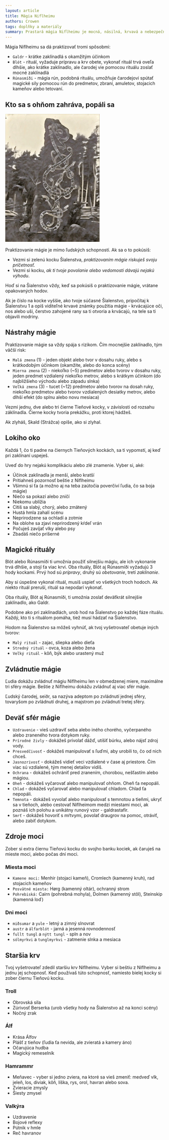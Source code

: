 ```yaml
---
layout: article
title: Mágia Niflheimu
authors: Crowen
tags: doplňky a materiály
summary: Prastará mágia Niflheimu je mocná, násilná, krvavá a nebezpečná pre čarodeja aj jeho cieľ. Pravidlá pre mágiu v systéme Cthulhu Dark.
---
```


Mágia Niflheimu sa dá praktizovať tromi spôsobmi:

- `Galdr` - krátke zaklínadlá s okamžitým účinkom
- `Blót` - rituál, vyžaduje prípravu a krv obete, vykonať rituál trvá oveľa dlhšie, ako krátke zaklínadlo, ale čarodej vie pomocou rituálu zoslať mocné zaklínadlá
- `Rúnasmíði` - mágia rún, podobná rituálu, umožňuje čarodejovi spútať magické sily pomocou rún do predmetov, zbraní, amuletov, stojacich kameňov alebo tetovaní.

## Kto sa s ohňom zahráva, popáli sa

![](magia1.jpg)

Praktizovanie mágie je mimo ľudských schopností. Ak sa o to pokúsiš:

- Vezmi si zelenú kocku Šialenstva, _praktizovaním mágie riskuješ svoju príčetnosť_.
- Vezmi si kocku, _ak ti tvoje povolanie alebo vedomosti dávajú nejakú výhodu_.

Hoď si na Šialenstvo vždy, keď sa pokúsiš o praktizovanie mágie, vrátane opakovaných hodov.

Ak je číslo na kocke vyššie, ako tvoje súčasné Šialenstvo, pripočítaj k Šialenstvu 1 a opíš viditeľné krvavé známky použitia mágie - krvácajúce oči, nos alebo uši, čerstvo zahojené rany sa ti otvoria a krvácajú, na tele sa ti objavili modriny.

## Nástrahy mágie

Praktizovanie mágie sa vždy spája s rizikom. Čím mocnejšie zaklínadlo, tým väčší risk:

- `Malá zmena` (1) - jeden objekt alebo tvor v dosahu ruky, alebo s krátkodobým účinkom (okamžite, alebo do konca scény)
- `Mierna zmena` (2) - niekoľko (~5) predmetov alebo tvorov v dosahu ruky, jeden predmet vzdialený niekoľko metrov, alebo s krátkym účinkom (do najbližšieho východu alebo západu slnka)
- `Veľká zmena` (3) - tucet (~12) predmetov alebo tvorov na dosah ruky, niekoľko predmetov alebo tvorov vzdialených desiatky metrov, alebo dlhší efekt (do splnu alebo novu mesiaca)

Vezmi jednu, dve alebo tri čierne Tieňové kocky, v závislosti od rozsahu záklínadla. Čierne kocky tvoria prekážku, proti ktorej hádžeš.

Ak zlyháš, Skald (Strážca) opíše, ako si zlyhal.

## Lokiho oko

Každá 1, čo ti padne na čiernych Tieňových kockách, sa ti vypomstí, aj keď pri zaklínaní uspeješ.

Uveď do hry nejakú komplikáciu alebo zlé znamenie. Vyber si, aké:

- Účinok zaklínadla je menší, alebo kratší
- Pritiahneš pozornosť beštie z Niflheimu
- Všimnú si ťa (a možno aj na teba zaútočia poverčiví ľudia, čo sa boja mágie)
- Niečo sa pokazí alebo zničí
- Niekomu ublížia
- Cítiš sa slabý, chorý, alebo zmätený
- Hustá hmla zahalí scénu
- Neprirodzene sa ochladí a zotmie
- Na oblohe sa zjaví neprirodzený kŕdeľ vrán
- Počuješ zavíjať vlky alebo psy
- Zbadáš niečo príšerné

## Magické rituály

Blót alebo Rúnasmíði ti umožnia použiť silnejšiu mágiu, ale ich vykonanie trvá dlhšie, a stojí ťa viac krvi. Oba rituály, Blót aj Rúnasmíði vyžadujú 3 hody kockami. Prvý hod sú _prípravy_, druhý sú _obetovanie_, tretí _zaklínanie_.

Aby si úspešne vykonal rituál, musíš uspieť vo všetkých troch hodoch. Ak niekto rituál preruší, rituál sa nepodarí vykonať.

Oba rituály, Blót aj Rúnasmíði, ti umožnia zoslať deväťkrát silnejšie zaklínadlo, ako Galdr.

Podobne ako pri zaklínadlách, urob hod na Šialenstvo po každej fáze rituálu. Každý, kto ti s rituálom pomáha, tiež musí hádzať na Šialenstvo.

Hodom na Šialenstvo sa môžeš vyhnúť, ak tvoj vyšetrovateľ obetuje iných tvorov:

- `Malý rituál` - zajac, sliepka alebo dieťa
- `Stredný rituál` - ovca, koza alebo žena
- `Veľký rituál` - kôň, býk alebo urastený muž

## Zvládnutie mágie

Ľudia dokážu zvládnuť mágiu Niflheimu len v obmedzenej miere, maximálne tri sféry mágie. Beštie z Niflheimu dokážu zvládnuť aj viac sfér mágie.

Ľudský čarodej, seiðr, sa nazýva adeptom po zvládnutí jednej sféry, tovaryšom po zvládnutí druhej, a majstrom po zvládnutí tretej sféry.

## Deväť sfér mágie

- `Uzdravenie` - vieš uzdraviť seba alebo iného chorého, vyčerpaného alebo zraneného tvora dotykom ruky.
- `Prírodné živly` - dokážeš privolať dážď, utíšiť búrku, alebo nájsť zdroj vody.
- `Presvedčivosť` - dokážeš manipulovať s ľuďmi, aby urobili to, čo od nich chceš.
- `Jasnozrivosť` - dokážeš vidieť veci vzdialené v čase aj priestore. Čím viac sú vzdialené, tým menej detailov vidíš.
- `Ochrana` - dokážeš ochrániť pred zranením, chorobou, nešťastím alebo mágiou.
- `Oheň` - dokážeš vyčarovať alebo manipulovať ohňom. Oheň ťa nepopáli.
- `Chlad` - dokážeš vyčarovať alebo manipulovať chladom. Chlad ťa nepopáli.
- `Temnota` - dokážeš vyvolať alebo manipulovať s temnotou a tieňmi, ukryť sa v tieňoch, alebo cestovať Niflheimom medzi miestami moci, ak poznáš ich polohu a unikátny runový vzor - galdrastafir.
- `Smrť` - dokážeš hovoriť s mŕtvymi, povolať draugrov na pomoc, otráviť, alebo zabiť dotykom.

## Zdroje moci

Zober si extra čiernu Tieňovú kocku do svojho banku kociek, ak čaruješ na mieste moci, alebo počas dní moci.

### Miesta moci

- `Kamene moci:` Menhir (stojaci kameň), Cromlech (kamenný kruh), rad stojacich kameňov
- `Posvätné miesta:` Hørg (kamenný oltár), ochranný strom
- `Pohrebiská:` Cairn (pohrebná mohyla), Dolmen (kamenný stôl), Steinskip (kamenná loď)

### Dni moci

- `miðsumar` a `yule` - letný a zimný slnovrat
- `austr` a `álfarblót` - jarná a jesenná rovnodennosť
- `fullt tungl` a `nýtt tungl` - spln a nov
- `sólmyrkvi` a `tunglmyrkvi` - zatmenie slnka a mesiaca

## Staršia krv

Tvoj vyšetrovateľ zdedil staršiu krv Niflheimu. Vyber si beštiu z Niflheimu a jednu jej schopnosť. Keď používaš túto schopnosť, namiesto bielej kocky si zober čiernu Tieňovú kocku.

### Troll

- Obrovská sila
- Zúrivosť Berserka (urob všetky hody na Šialenstvo až na konci scény)
- Nočný zrak

### Álf

- Krása Álfov
- Plášť z tieňov (ľudia ťa nevida, ale zvieratá a kamery áno)
- Očarujúca hudba
- Magický remeselník

### Hamrammr

- Meňavec - vyber si jedno zviera, na ktoré sa vieš zmeniť: medveď vlk, jeleň, los, diviak, kôň, líška, rys, orol, havran alebo sova.
- Zvieracie zmysly
- Šiesty zmysel

### Valkýra

- Uzdravenie
- Bojové reflexy
- Pútnik v hmle
- Reč havranov
